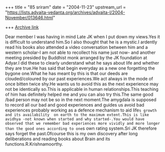 +++
title = "85 sriram"
date = "2004-11-23"
upstream_url = "https://lists.advaita-vedanta.org/archives/advaita-l/2004-November/013646.html"

+++
[Archive link](https://lists.advaita-vedanta.org/archives/advaita-l/2004-November/013646.html)



Dear member
I was having in mind Late JK when I put down my views.Yes it is difficult to understand him.So I also thought that he is a mystic.I ardently read his books also attended a video conversation between him and a western scholar-I am not able to recollect his name just now- and another meeting presided by Buddhist monk arranged by the JK foundation at Adyar.I did these to clearly understand what he says about life and whether they are true.He has said that begin everyday as a new one forgetting the bygone one.What he has meant by this is that our deeds are clouded/coloured by our past experiences.We act always in the mode of once bitten twice shy.He wants us to avoid this as the next experience may not be identically so.This is applicable in human relationships.This teaching of him has definitely helped me and you can also try this.The same good /bad person may not be so in the next moment.The amygdala is supposed to record all our bad and good experiences and guides us avoid bad experiences probably working as a defence mechanism to aid life`s growth and its availability  on earth to the maximum extent.This is like avidhya -not known when started and why started-.You would have observed that we remember bad experiences more vividly and more longer than the good ones according to one`s own rating system.Sri JK therefore says forget the past.Ofcourse this is my own discovery after long deliberations and reading books about Brain and its functions.R.Krishnamoorthy.

